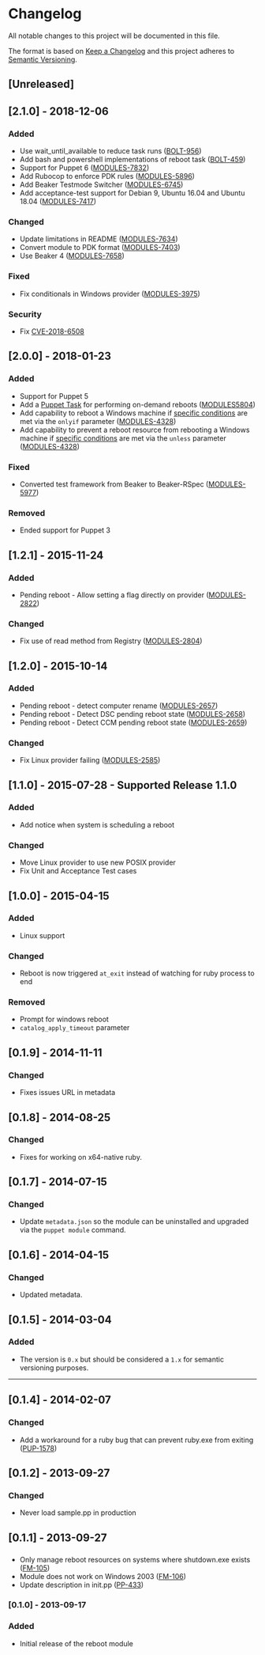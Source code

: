 # Changelog
All notable changes to this project will be documented in this file.

The format is based on [Keep a Changelog](http://keepachangelog.com/en/1.0.0/) and this project adheres to [Semantic Versioning](http://semver.org/spec/v2.0.0.html).

## [Unreleased]

## [2.1.0] - 2018-12-06
### Added
- Use wait_until_available to reduce task runs ([BOLT-956](https://tickets.puppetlabs.com/browse/BOLT-956))
- Add bash and powershell implementations of reboot task ([BOLT-459](https://tickets.puppetlabs.com/browse/BOLT-459))
- Support for Puppet 6 ([MODULES-7832](https://tickets.puppetlabs.com/browse/MODULES-7832))
- Add Rubocop to enforce PDK rules ([MODULES-5896](https://tickets.puppetlabs.com/browse/MODULES-5896))
- Add Beaker Testmode Switcher ([MODULES-6745](https://tickets.puppetlabs.com/browse/MODULES-6745))
- Add acceptance-test support for Debian 9, Ubuntu 16.04 and Ubuntu 18.04 ([MODULES-7417](https://tickets.puppetlabs.com/browse/MODULES-7417))

### Changed
- Update limitations in README ([MODULES-7634](https://tickets.puppetlabs.com/browse/MODULES-7634))
- Convert module to PDK format ([MODULES-7403](https://tickets.puppetlabs.com/browse/MODULES-7403))
- Use Beaker 4 ([MODULES-7658](https://tickets.puppetlabs.com/browse/MODULES-7658))

### Fixed
- Fix conditionals in Windows provider ([MODULES-3975](https://tickets.puppetlabs.com/browse/MODULES-3975))

### Security
- Fix [CVE-2018-6508](https://nvd.nist.gov/vuln/detail/CVE-2018-6508)

## [2.0.0] - 2018-01-23
### Added
- Support for Puppet 5
- Add a [Puppet Task](https://puppet.com/docs/bolt/0.x/running_tasks_and_plans_with_bolt.html#concept-1376) for performing on-demand reboots ([MODULES5804](https://tickets.puppetlabs.com/browse/MODULES-5804))
- Add capability to reboot a Windows machine if [specific conditions](https://github.com/puppetlabs/puppetlabs-reboot#onlyif) are met via the `onlyif` parameter ([MODULES-4328](https://tickets.puppetlabs.com/browse/MODULES-4328))
- Add capability to prevent a reboot resource from rebooting a Windows machine if [specific conditions](https://github.com/puppetlabs/puppetlabs-reboot#unless) are met via the `unless` parameter ([MODULES-4328](https://tickets.puppetlabs.com/browse/MODULES-4328))

### Fixed
- Converted test framework from Beaker to Beaker-RSpec ([MODULES-5977](https://tickets.puppetlabs.com/browse/MODULES-5977))

### Removed
- Ended support for Puppet 3

## [1.2.1] - 2015-11-24
### Added
- Pending reboot - Allow setting a flag directly on provider ([MODULES-2822](https://tickets.puppet.com/browse/MODULES-2822))

### Changed
- Fix use of read method from Registry ([MODULES-2804](https://tickets.puppet.com/browse/MODULES-2804))

## [1.2.0] - 2015-10-14
### Added
- Pending reboot - detect computer rename ([MODULES-2657](https://tickets.puppet.com/browse/MODULES-2657))
- Pending reboot - Detect DSC pending reboot state ([MODULES-2658](https://tickets.puppet.com/browse/MODULES-2658))
- Pending reboot - Detect CCM pending reboot state ([MODULES-2659](https://tickets.puppet.com/browse/MODULES-2659))

### Changed
- Fix Linux provider failing ([MODULES-2585](https://tickets.puppet.com/browse/MODULES-2585))

## [1.1.0] - 2015-07-28 - Supported Release 1.1.0
### Added
- Add notice when system is scheduling a reboot

### Changed
- Move Linux provider to use new POSIX provider
- Fix Unit and Acceptance Test cases

## [1.0.0] - 2015-04-15
### Added
- Linux support

### Changed
- Reboot is now triggered `at_exit` instead of watching for ruby process to end

### Removed
- Prompt for windows reboot
- `catalog_apply_timeout` parameter

## [0.1.9] - 2014-11-11
### Changed
- Fixes issues URL in metadata

## [0.1.8] - 2014-08-25
### Changed
- Fixes for working on x64-native ruby.

## [0.1.7] - 2014-07-15
### Changed
 - Update `metadata.json` so the module can be uninstalled and upgraded via the `puppet module` command.

## [0.1.6] - 2014-04-15
### Changed
- Updated metadata.

## [0.1.5] - 2014-03-04
### Added
- The version is `0.x` but should be considered a `1.x` for semantic versioning purposes.

---

## [0.1.4] - 2014-02-07
### Changed
- Add a workaround for a ruby bug that can prevent ruby.exe from exiting ([PUP-1578](https://tickets.puppetlabs.com/browse/PUP-1578))

## [0.1.2] - 2013-09-27
### Changed
- Never load sample.pp in production

## [0.1.1] - 2013-09-27
###
- Only manage reboot resources on systems where shutdown.exe exists ([FM-105](https://tickets.puppetlabs.com/browse/FM-105))
- Module does not work on Windows 2003 ([FM-106](https://tickets.puppetlabs.com/browse/FM-106))
- Update description in init.pp ([PP-433](https://tickets.puppetlabs.com/browse/PUP-433))

### [0.1.0] - 2013-09-17
### Added
- Initial release of the reboot module
